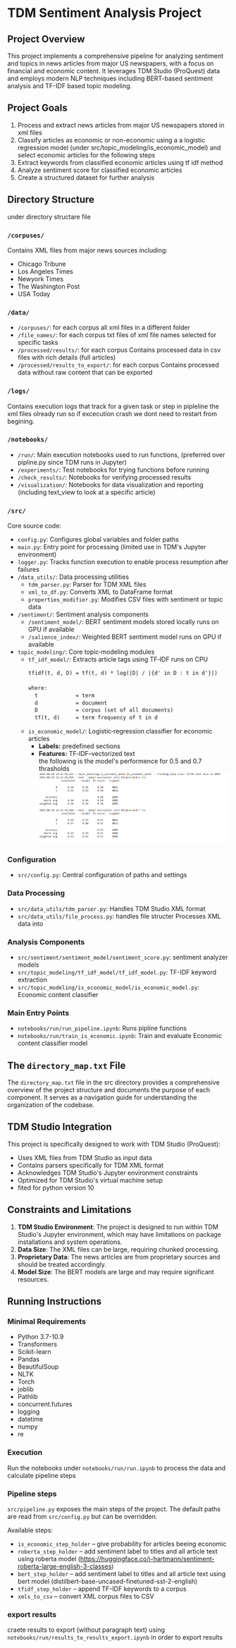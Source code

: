 # TDM Sentiment Analysis Project

## Project Overview

This project implements a comprehensive pipeline for analyzing sentiment and topics in news articles from major US newspapers, with a focus on financial and economic content. It leverages TDM Studio (ProQuest) data and employs modern NLP techniques including BERT-based sentiment analysis and TF-IDF based topic modeling.

## Project Goals

1. Process and extract news articles from major US newspapers stored in xml files 
2. Classify articles as economic or non-economic using a a logistic regression model (under src/topic_modeling/is_economic_model) and select economic articles for the following steps 
3. Extract keywords from classified economic articles using tf idf method
4. Analyze sentiment score for classified economic articles
5. Create a structured dataset for further analysis

## Directory Structure
under directory structare file
### `/corpuses/`
Contains XML files from major news sources including:
- Chicago Tribune
- Los Angeles Times
- Newyork Times
- The Washington Post
- USA Today

### `/data/`
- `/corpuses/`: for each corpus all xml files in a different folder 
- `/file_names/`: for each corpus txt files of xml file names selected for specific tasks
- `/processed/results/`: for each corpus Contains processed data in csv files with rich details (full articles) 
- `/processed/results_to_export/`: for each corpus Contains processed data without raw content that can be exported

### `/logs/`
Contains execution logs that track for a given task or step in pipleline the xml files olready run so if excecution crash we dont need to restart from begining.

### `/notebooks/`
- `/run/`: Main execution notebooks used to run functions, (preferred over pipline.py since TDM runs in Jupyter)
- `/experiments/`: Test notebooks for trying functions before running
- `/check_results/`: Notebooks for verifying processed results
- `/visualization/`: Notebooks for data visualization and reporting (including text_view to look at a specific article)

### `/src/`
Core source code:
- `config.py`: Configures global variables and folder paths
- `main.py`: Entry point for processing (limited use in TDM's Jupyter environment)
- `logger.py`: Tracks function execution to enable process resumption after failures
- `/data_utils/`: Data processing utilities
  - `tdm_parser.py`: Parser for TDM XML files
  - `xml_to_df.py`: Converts XML to DataFrame format
  - `properties_modifier.py`: Modifies CSV files with sentiment or topic data
- `/sentiment/`: Sentiment analysis components
  - `/sentiment_model/`: BERT sentiment models stored locally runs on GPU if available
  - `/salience_index/`: Weighted BERT sentiment model runs on GPU if available
- `topic_modeling/`: Core topic‑modeling modules  
  - `tf_idf_model/`: Extracts article tags using TF‑IDF runs on CPU
    ```txt
    tfidf(t, d, D) = tf(t, d) * log(|D| / |{d' in D : t in d'}|)

    where:
      t            = term
      d            = document
      D            = corpus (set of all documents)
      tf(t, d)     = term frequency of t in d
    ```  
  - `is_economic_model/`: Logistic‑regression classifier for economic articles 
    - **Labels:** predefined sections  
    - **Features:** TF‑IDF–vectorized text  
  the following is the model's performence for 0.5 and 0.7 thrasholds 
  ![alt text](image.png)



### Configuration
- `src/config.py`: Central configuration of paths and settings

### Data Processing
- `src/data_utils/tdm_parser.py`: Handles TDM Studio XML format
- `src/data_utils/file_process.py`: handles file structer Processes XML data into 

### Analysis Components
- `src/sentiment/sentiment_model/sentiment_score.py`: sentiment analyzer models
- `src/topic_modeling/tf_idf_model/tf_idf_model.py`: TF-IDF keyword extraction
- `src/topic_modeling/is_economic_model/is_economic_model.py`: Economic content classifier

### Main Entry Points
- `notebooks/run/run_pipeline.ipynb`: Runs pipline functions
- `notebooks/run/train_is_economic.ipynb`: Train and evaluate Economic content classifier model

## The `directory_map.txt` File

The `directory_map.txt` file in the src directory provides a comprehensive overview of the project structure and documents the purpose of each component. It serves as a navigation guide for understanding the organization of the codebase.

## TDM Studio Integration

This project is specifically designed to work with TDM Studio (ProQuest):
- Uses XML files from TDM Studio as input data
- Contains parsers specifically for TDM XML format
- Acknowledges TDM Studio's Jupyter environment constraints
- Optimized for TDM Studio's virtual machine setup
- fited for python version 10 

## Constraints and Limitations

1. **TDM Studio Environment**: The project is designed to run within TDM Studio's Jupyter environment, which may have limitations on package installations and system operations.
2. **Data Size**: The XML files can be large, requiring chunked processing.
3. **Proprietary Data**: The news articles are from proprietary sources and should be treated accordingly.
4. **Model Size**: The BERT models are large and may require significant resources.

## Running Instructions

### Minimal Requirements
- Python 3.7-10.9 
- Transformers
- Scikit-learn
- Pandas
- BeautifulSoup
- NLTK
- Torch
- joblib
- Pathlib
- concurrent.futures
- logging
- datetime
- numpy
- re


### Execution 
Run the notebooks under `notebooks/run/run.ipynb` to process the data and calculate
pipeline steps 

### Pipeline steps
`src/pipeline.py` exposes the main steps of the project. The default paths are read from `src/config.py` but can be overridden.

Available steps:

- `is_economic_step_holder` – give probability for articles beeing economic
- `roberta_step_holder` – add sentiment label to titles and all article text using roberta model (https://huggingface.co/j-hartmann/sentiment-roberta-large-english-3-classes)
- `bert_step_holder` – add sentiment label to titles and all article text using bert model (distilbert-base-uncased-finetuned-sst-2-english)
- `tfidf_step_holder` – append TF-IDF keywords to a corpus 
- `xmls_to_csv` – convert XML corpus files to CSV 

### export results 
craete results to export (without paragraph text) using `notebooks/run/results_to_results_export.ipynb` in order to export results  
